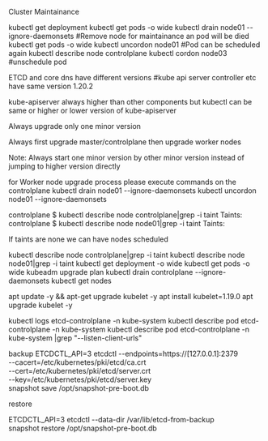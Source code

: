 Cluster Maintainance

kubectl get deployment
kubectl get pods -o wide
kubectl drain node01 --ignore-daemonsets #Remove node for maintainance an pod will be died
kubectl get pods -o wide
kubectl uncordon node01 #Pod can be scheduled again
kubectl describe node controlplane
kubectl cordon node03 #unschedule pod 

ETCD and core dns have different versions #kube api server controller etc have same version
1.20.2

kube-apiserver always higher than other components
but kubectl can be same or higher or lower version of kube-apiserver

Always upgrade only one minor version

Always first upgrade master/controlplane then upgrade worker nodes

Note: Always start one minor version by other minor version instead of jumping to higher version directly


for Worker node upgrade process
please execute commands on the controlplane
kubectl drain node01 --ignore-daemonsets
kubectl uncordon node01 --ignore-daemonsets


controlplane $ kubectl describe node controlplane|grep -i taint
Taints:             <none>
controlplane $ kubectl describe node node01|grep -i taint
Taints:             <none>

If taints are none we can have nodes scheduled

kubectl describe node controlplane|grep -i taint
kubectl describe node node01|grep -i taint
kubectl get deployment -o wide
kubectl get pods -o wide
kubeadm upgrade plan
kubectl drain controlplane --ignore-daemonsets
kubectl get nodes

apt update -y && apt-get upgrade kubelet -y 
apt install kubelet=1.19.0
apt upgrade kubelet -y

kubectl logs etcd-controlplane -n kube-system
kubectl describe pod etcd-controlplane -n kube-system
kubectl describe pod etcd-controlplane -n kube-system |grep "\--listen-client-urls"

backup
ETCDCTL_API=3 etcdctl --endpoints=https://[127.0.0.1]:2379 \
--cacert=/etc/kubernetes/pki/etcd/ca.crt \
--cert=/etc/kubernetes/pki/etcd/server.crt \
--key=/etc/kubernetes/pki/etcd/server.key \
snapshot save /opt/snapshot-pre-boot.db


restore

ETCDCTL_API=3 etcdctl  --data-dir /var/lib/etcd-from-backup \
snapshot restore /opt/snapshot-pre-boot.db

